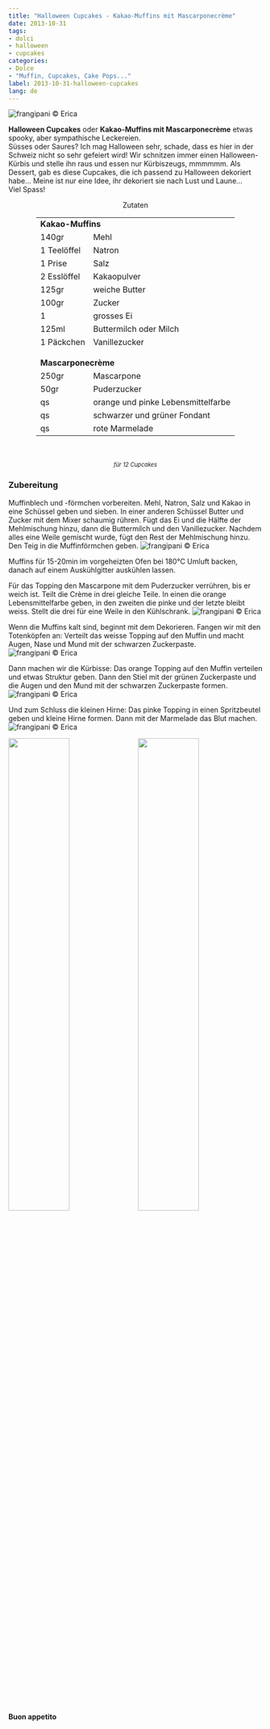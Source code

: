 ```yaml
---
title: "Halloween Cupcakes - Kakao-Muffins mit Mascarponecrème"
date: 2013-10-31
tags:
- dolci
- halloween
- cupcakes
categories:
- Dolce
- "Muffin, Cupcakes, Cake Pops..."
label: 2013-10-31-halloween-cupcakes
lang: de
---
```

![](../2013-10-31-halloween-cupcakes/header.jpeg "frangipani © Erica")

**Halloween Cupcakes** oder **Kakao-Muffins mit Mascarponecrème** etwas spooky, aber sympathische Leckereien.
<br />
Süsses oder Saures? Ich mag Halloween sehr, schade, dass es hier in der Schweiz nicht so sehr gefeiert wird! Wir schnitzen immer einen Halloween-Kürbis und stelle ihn raus und essen nur Kürbiszeugs, mmmmmm. Als Dessert, gab es diese Cupcakes, die ich passend zu Halloween dekoriert habe... Meine ist nur eine Idee, ihr dekoriert sie nach Lust und Laune...
<br />
Viel Spass!

<div id="wrapper" style="text-align: center">
  <div id="yourdiv" style="display: inline-block;">
    <div class="ingredients" itemscope itemtype="http://schema.org/Recipe">
      <span itemprop="name" style="display:none;">Halloween Cupcakes - Kakao-Muffins mit Mascarponecrème</span>
      <div class="ingredients-title">Zutaten</div>
      <table>
        <tbody>
          <tr>
            <td colspan="2"><b>Kakao-Muffins</b></td>
          </tr>      
          <tr itemprop="recipeIngredient">        
            <td>140gr</td>
            <td>Mehl</td>
          </tr>
          <tr itemprop="recipeIngredient">
            <td>1 Teelöffel</td>
            <td>Natron</td>
          </tr>
          <tr itemprop="recipeIngredient">
            <td>1 Prise</td>
            <td>Salz</td>
          </tr>
          <tr itemprop="recipeIngredient">
            <td>2 Esslöffel</td>
            <td>Kakaopulver</td>
          </tr>
          <tr itemprop="recipeIngredient">
            <td>125gr</td>
            <td>weiche Butter</td>
          </tr>
          <tr itemprop="recipeIngredient">
            <td>100gr</td>
            <td>Zucker</td>
          </tr>
            <td>1</td>
            <td>grosses Ei</td>
          </tr>
            <td>125ml</td>
            <td>Buttermilch oder Milch</td>
          </tr>
            <td>1 Päckchen</td>
            <td>Vanillezucker</td>
          </tr>
          <tr style="height: 15px;"></tr>
          <tr>
            <td colspan="2"><b>Mascarponecrème</b></td>
          </tr>
          <tr itemprop="recipeIngredient">        
            <td>250gr</td>
            <td>Mascarpone</td>
          </tr>
          <tr itemprop="recipeIngredient">
            <td>50gr</td>
            <td>Puderzucker</td>
          </tr>
          <tr itemprop="recipeIngredient">
            <td>qs</td>
            <td>orange und pinke Lebensmittelfarbe</td>
          </tr>
          <tr itemprop="recipeIngredient">
            <td>qs</td>
            <td>schwarzer und grüner Fondant</td>
          </tr>      
          <tr itemprop="recipeIngredient">
            <td>qs</td>
            <td>rote Marmelade</td>  
          </tr>
        </tbody>
      </table>
      <br></br>
      <i class="pull-right" style="font-size: 80%;" itemprop="recipeYield">für 12 Cupcakes</i>
    </div>
  </div>
</div>

<h3>
  <font color="grey">
    <i class="fa fa-cogs"></i>
  </font> Zubereitung
</h3>

Muffinblech und -förmchen vorbereiten. Mehl, Natron, Salz und Kakao in eine Schüssel geben und sieben. In einer anderen Schüssel Butter und Zucker mit dem Mixer schaumig rühren. Fügt das Ei und die Hälfte der Mehlmischung hinzu, dann die Buttermilch und den Vanillezucker. Nachdem alles eine Weile gemischt wurde, fügt den Rest der Mehlmischung hinzu. Den Teig in die Muffinförmchen geben.
![](../2013-10-31-halloween-cupcakes/teglia.jpeg "frangipani © Erica")

Muffins für 15-20min im vorgeheizten Ofen bei 180°C Umluft backen, danach auf einem Auskühlgitter auskühlen lassen.

Für das Topping den Mascarpone mit dem Puderzucker verrühren, bis er weich ist. Teilt die Crème in drei gleiche Teile. In einen die orange Lebensmittelfarbe geben, in den zweiten die pinke und der letzte bleibt weiss. Stellt die drei für eine Weile in den Kühlschrank.
![](../2013-10-31-halloween-cupcakes/topping.jpeg "frangipani © Erica")

Wenn die Muffins kalt sind, beginnt mit dem Dekorieren.
Fangen wir mit den Totenköpfen an: Verteilt das weisse Topping auf den Muffin und macht Augen, Nase und Mund mit der schwarzen Zuckerpaste.
![](../2013-10-31-halloween-cupcakes/risultato2.jpeg "frangipani © Erica")

Dann machen wir die Kürbisse: Das orange Topping auf den Muffin verteilen und etwas Struktur geben. Dann den Stiel mit der grünen Zuckerpaste und die Augen und den Mund mit der schwarzen Zuckerpaste formen.
![](../2013-10-31-halloween-cupcakes/risultato3.jpeg "frangipani © Erica")

Und zum Schluss die kleinen Hirne: Das pinke Topping in einen Spritzbeutel geben und kleine Hirne formen. Dann mit der Marmelade das Blut machen.
![](../2013-10-31-halloween-cupcakes/risultato4.jpeg "frangipani © Erica")

<p>
  <div style="width: 100%; margin-bottom: 0">
    <img style="float: left; width: 49%; margin-right: 1%" src="../2013-10-31-halloween-cupcakes/risultato1.jpeg" alt="" title="frangipani © Erica" />
    <img style="float: left; width: 49%; margin-left: 1%" src="../2013-10-31-halloween-cupcakes/risultato5.jpeg" alt="" title="frangipani © Erica" />
    <div style="clear: both"></div>
  </div>
</p>

<h4>Buon appetito
  <font color="red">
    <i class="fa fa-smile-o"></i>
  </font>
</h4>